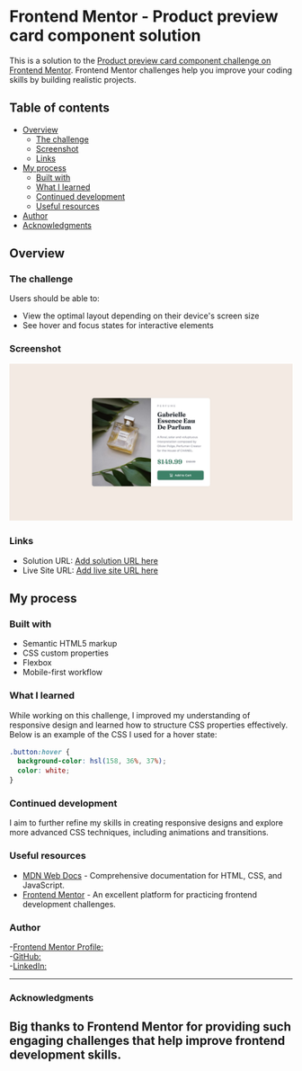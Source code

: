# Frontend Mentor - Product preview card component solution

This is a solution to the [Product preview card component challenge on Frontend Mentor](https://www.frontendmentor.io/challenges/product-preview-card-component-GO7UmttRfa). Frontend Mentor challenges help you improve your coding skills by building realistic projects. 

## Table of contents

- [Overview](#overview)
  - [The challenge](#the-challenge)
  - [Screenshot](#screenshot)
  - [Links](#links)
- [My process](#my-process)
  - [Built with](#built-with)
  - [What I learned](#what-i-learned)
  - [Continued development](#continued-development)
  - [Useful resources](#useful-resources)
- [Author](#author)
- [Acknowledgments](#acknowledgments)

## Overview

### The challenge

Users should be able to:

- View the optimal layout depending on their device's screen size
- See hover and focus states for interactive elements

### Screenshot

![](design/desktop-design.jpg)



### Links

- Solution URL: [Add solution URL here](https://github.com/salehjoseph/Frontend-Mentor-Challenges/tree/main/product-preview-card)
- Live Site URL: [Add live site URL here](https://salehjoseph.github.io/Frontend-Mentor-Challenges/product-preview-card)

## My process

### Built with

- Semantic HTML5 markup
- CSS custom properties
- Flexbox
- Mobile-first workflow

### What I learned

While working on this challenge, I improved my understanding of responsive design and learned how to structure CSS properties effectively. Below is an example of the CSS I used for a hover state:

```css
.button:hover {
  background-color: hsl(158, 36%, 37%);
  color: white;
}
```
### Continued development

I aim to further refine my skills in creating responsive designs and explore more advanced CSS techniques, including animations and transitions.

### Useful resources

- [MDN Web Docs](https://developer.mozilla.org/) - Comprehensive documentation for HTML, CSS, and JavaScript.
- [Frontend Mentor](https://www.frontendmentor.io/) - An excellent platform for practicing frontend development challenges.

### Author

-[Frontend Mentor Profile:](https://www.frontendmentor.io/profile/salehjoseph)  
-[GitHub: ](https://github.com/salehjoseph)  
-[LinkedIn:](https://www.linkedin.com/in/sebaana-yusuf-215839247/)

---
### Acknowledgments

Big thanks to Frontend Mentor for providing such engaging challenges that help improve frontend development skills.
---
